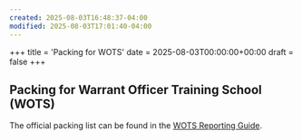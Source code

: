 ```yaml
---
created: 2025-08-03T16:48:37-04:00
modified: 2025-08-03T17:01:40-04:00
---
```


+++
title = 'Packing for WOTS'
date = 2025-08-03T00:00:00+00:00
draft = false
+++
## Packing for Warrant Officer Training School (WOTS) 

The official packing list can be found in the [WOTS Reporting Guide](https://www.afaccessionscenter.af.mil/Portals/78/WOTS/Documents/WOTS%2520Reporting%2520Guide.pdf).
